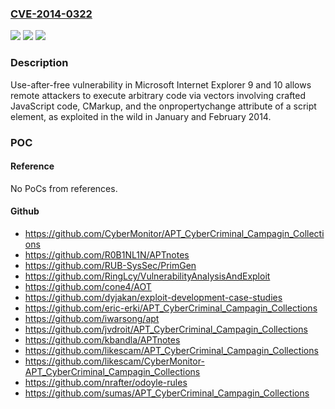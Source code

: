 ### [CVE-2014-0322](https://cve.mitre.org/cgi-bin/cvename.cgi?name=CVE-2014-0322)
![](https://img.shields.io/static/v1?label=Product&message=n%2Fa&color=blue)
![](https://img.shields.io/static/v1?label=Version&message=n%2Fa&color=blue)
![](https://img.shields.io/static/v1?label=Vulnerability&message=n%2Fa&color=brighgreen)

### Description

Use-after-free vulnerability in Microsoft Internet Explorer 9 and 10 allows remote attackers to execute arbitrary code via vectors involving crafted JavaScript code, CMarkup, and the onpropertychange attribute of a script element, as exploited in the wild in January and February 2014.

### POC

#### Reference
No PoCs from references.

#### Github
- https://github.com/CyberMonitor/APT_CyberCriminal_Campagin_Collections
- https://github.com/R0B1NL1N/APTnotes
- https://github.com/RUB-SysSec/PrimGen
- https://github.com/RingLcy/VulnerabilityAnalysisAndExploit
- https://github.com/cone4/AOT
- https://github.com/dyjakan/exploit-development-case-studies
- https://github.com/eric-erki/APT_CyberCriminal_Campagin_Collections
- https://github.com/iwarsong/apt
- https://github.com/jvdroit/APT_CyberCriminal_Campagin_Collections
- https://github.com/kbandla/APTnotes
- https://github.com/likescam/APT_CyberCriminal_Campagin_Collections
- https://github.com/likescam/CyberMonitor-APT_CyberCriminal_Campagin_Collections
- https://github.com/nrafter/odoyle-rules
- https://github.com/sumas/APT_CyberCriminal_Campagin_Collections

